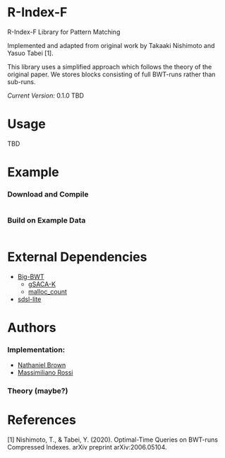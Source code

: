 # R-Index-F
<!--- ```console
  ____            ___           _                     _____ 
 |  _ \          |_ _|_ __   __| | _____  __         |  ___|
 | |_) |  _____   | || '_ \ / _` |/ _ \ \/ /  _____  | |_   
 |  _ <  |_____|  | || | | | (_| |  __/>  <  |_____| |  _|  
 |_| \_\         |___|_| |_|\__,_|\___/_/\_\         |_|    
                                                            
```
-->

R-Index-F Library for Pattern Matching

Implemented and adapted from original work by Takaaki Nishimoto and Yasuo Tabei [1].

This library uses a simplified approach which follows the theory of the original paper. We stores blocks consisting of full BWT-runs rather than sub-runs.

*Current Version:* 0.1.0 TBD

# Usage
TBD

# Example
### Download and Compile

```console
```

### Build on Example Data

```console
```

# External Dependencies

* [Big-BWT](https://github.com/alshai/Big-BWT.git)
    * [gSACA-K](https://github.com/felipelouza/gsa-is.git)
    * [malloc_count](https://github.com/bingmann/malloc_count)
* [sdsl-lite](https://github.com/simongog/sdsl-lite)
<!-- * [Google Benchmark](https://github.com/google/benchmark.git)
    * [Google Test](https://github.com/google/googletest) -->

# Authors

### Implementation:

* [Nathaniel Brown](https://github.com/oma219)
* [Massimiliano Rossi](https://github.com/maxrossi91)

### Theory (maybe?)

# References

[1] Nishimoto, T., & Tabei, Y. (2020). Optimal-Time Queries on BWT-runs Compressed Indexes. arXiv preprint arXiv:2006.05104.
